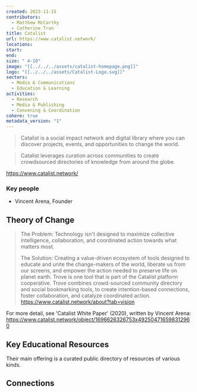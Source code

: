 ```yaml
---
created: 2023-11-15
contributors:
  - Matthew McCarthy
  - Catherine Tran
title: Catalist
url: https://www.catalist.network/
locations: 
start: 
end: 
size: " 4-10"
image: "[[../../../assets/catalist-homepage.png]]"
logo: "[[../../../assets/Catalist-Logo.svg]]"
sectors:
  - Media & Communications
  - Education & Learning
activities:
  - Research
  - Media & Publishing
  - Convening & Coordination
cohere: true
metadata_version: "1"
---
```

 >Catalist is a social impact network and digital library where you can discover projects, events, and opportunities to change the world.
 
 >Catalist leverages curation across communities to create crowdsourced directories of knowledge from around the globe.
 
 https://www.catalist.network/
 
### Key people 

- Vincent Arena, Founder

## Theory of Change 

>The Problem: Technology isn't designed to maximize collective intelligence, collaboration, and coordinated action towards what matters most.  
>
>The Solution: Creating a value-driven ecosystem of tools designed to educate and unite the change-makers of the world, liberate us from our screens, and empower the action needed to preserve life on planet earth. Trove is one tool that is part of the Catalist platform cooperative. Trove combines crowd-sourced community directory and social bookmarking tools, to create intention-based connections, foster collaboration, and catalyze coordinated action.
https://www.catalist.network/about?tab=vision

For more detail, see 'Catalist White Paper' (2020), written by Vincent Arena: https://www.catalist.network/object/1696626326753x492504716598312960

## Key Educational Resources 

Their main offering is a curated public directory of resources of various kinds.

## Connections 

